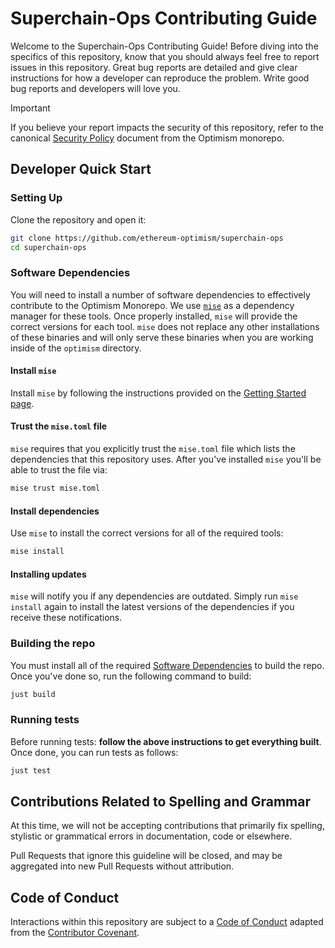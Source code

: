 # Superchain-Ops Contributing Guide

Welcome to the Superchain-Ops Contributing Guide!
Before diving into the specifics of this repository, know that you should always feel free to report issues in this repository.
Great bug reports are detailed and give clear instructions for how a developer can reproduce the problem.
Write good bug reports and developers will love you.

> [!IMPORTANT]
> If you believe your report impacts the security of this repository, refer to the canonical [Security Policy](https://github.com/ethereum-optimism/.github/blob/master/SECURITY.md) document from the Optimism monorepo.

## Developer Quick Start

### Setting Up

Clone the repository and open it:
```bash
git clone https://github.com/ethereum-optimism/superchain-ops
cd superchain-ops
```

### Software Dependencies

You will need to install a number of software dependencies to effectively contribute to the
Optimism Monorepo. We use [`mise`](https://mise.jdx.dev/) as a dependency manager for these tools.
Once properly installed, `mise` will provide the correct versions for each tool. `mise` does not
replace any other installations of these binaries and will only serve these binaries when you are
working inside of the `optimism` directory.

#### Install `mise`

Install `mise` by following the instructions provided on the
[Getting Started page](https://mise.jdx.dev/getting-started.html#_1-install-mise-cli).

#### Trust the `mise.toml` file

`mise` requires that you explicitly trust the `mise.toml` file which lists the dependencies that
this repository uses. After you've installed `mise` you'll be able to trust the file via:

```bash
mise trust mise.toml
```

#### Install dependencies

Use `mise` to install the correct versions for all of the required tools:

```bash
mise install
```

#### Installing updates

`mise` will notify you if any dependencies are outdated. Simply run `mise install` again to install
the latest versions of the dependencies if you receive these notifications.

### Building the repo

You must install all of the required [Software Dependencies](#software-dependencies) to build the
repo. Once you've done so, run the following command to build:

```bash
just build
```

### Running tests

Before running tests: **follow the above instructions to get everything built**.
Once done, you can run tests as follows:

```bash
just test
```

## Contributions Related to Spelling and Grammar

At this time, we will not be accepting contributions that primarily fix spelling, stylistic or grammatical errors in documentation, code or elsewhere.

Pull Requests that ignore this guideline will be closed, and may be aggregated into new Pull Requests without attribution.

## Code of Conduct

Interactions within this repository are subject to a [Code of Conduct](https://github.com/ethereum-optimism/.github/blob/master/CODE_OF_CONDUCT.md) adapted from the [Contributor Covenant](https://www.contributor-covenant.org/version/1/4/code-of-conduct/).
